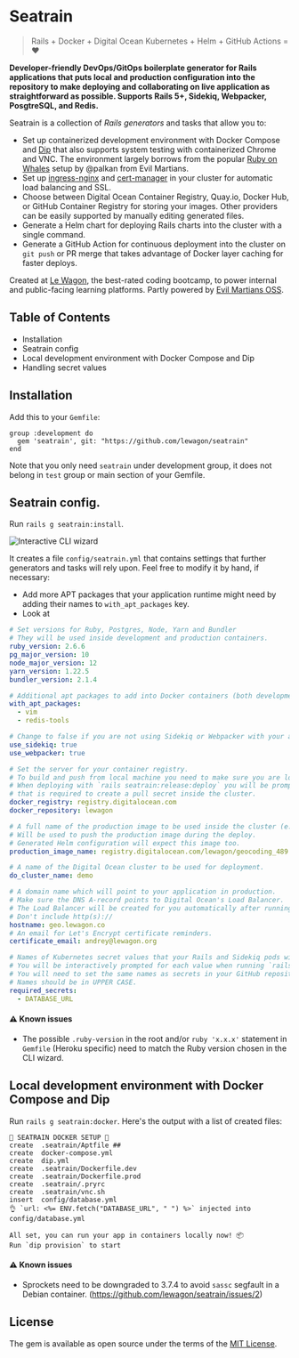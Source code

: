 # Seatrain

> Rails + Docker + Digital Ocean Kubernetes + Helm + GitHub Actions = :heart:

**Developer-friendly DevOps/GitOps boilerplate generator for Rails applications that puts local and production configuration into the repository to make deploying and collaborating on live application as straightforward as possible. Supports Rails 5+, Sidekiq, Webpacker, PosgtreSQL, and Redis.**

Seatrain is a collection of _Rails generators_ and tasks that allow you to:

- Set up containerized development environment with Docker Compose and [Dip](https://github.com/bibendi/dip) that also supports system testing with containerized Chrome and VNC. The environment largely borrows from the popular [Ruby on Whales](https://evilmartians.com/chronicles/ruby-on-whales-docker-for-ruby-rails-development) setup by @palkan from Evil Martians.
- Set up [ingress-nginx](https://kubernetes.github.io/ingress-nginx/) and [cert-manager](https://cert-manager.io) in your cluster for automatic load balancing and SSL.
- Choose between Digital Ocean Container Registry, Quay.io, Docker Hub, or GitHub Container Registry for storing your images. Other providers can be easily supported by manually editing generated files.
- Generate a Helm chart for deploying Rails charts into the cluster with a single command.
- Generate a GitHub Action for continuous deployment into the cluster on `git push` or PR merge that takes advantage of Docker layer caching for faster deploys.

Created at [Le Wagon](https://www.lewagon.com), the best-rated coding bootcamp, to power internal and public-facing learning platforms. Partly powered by [Evil Martians OSS](https://evilmartians.com/#oss).

## Table of Contents

- Installation
- Seatrain config
- Local development environment with Docker Compose and Dip
- Handling secret values

## Installation

Add this to your `Gemfile`:

```
group :development do
  gem 'seatrain', git: "https://github.com/lewagon/seatrain"
end
```

Note that you only need `seatrain` under development group, it does not belong in `test` group or main section of your Gemfile.

## Seatrain config.

Run `rails g seatrain:install`.

![Interactive CLI wizard]()

It creates a file `config/seatrain.yml` that contains settings that further generators and tasks will rely upon. Feel free to modify it by hand, if necessary:

- Add more APT packages that your application runtime might need by adding their names to `with_apt_packages` key.
- Look at

```yml
# Set versions for Ruby, Postgres, Node, Yarn and Bundler
# They will be used inside development and production containers.
ruby_version: 2.6.6
pg_major_version: 10
node_major_version: 12
yarn_version: 1.22.5
bundler_version: 2.1.4

# Additional apt packages to add into Docker containers (both development and production)
with_apt_packages:
  - vim
  - redis-tools

# Change to false if you are not using Sidekiq or Webpacker with your app.
use_sidekiq: true
use_webpacker: true

# Set the server for your container registry.
# To build and push from local machine you need to make sure you are logged into registry locally (`docker login`)
# When deploying with `rails seatrain:release:deploy` you will be prompted for any missing data
# that is required to create a pull secret inside the cluster.
docker_registry: registry.digitalocean.com
docker_repository: lewagon

# A full name of the production image to be used inside the cluster (e.g., quay.io/account_name/image_name).
# Will be used to push the production image during the deploy.
# Generated Helm configuration will expect this image too.
production_image_name: registry.digitalocean.com/lewagon/geocoding_489

# A name of the Digital Ocean cluster to be used for deployment.
do_cluster_name: demo

# A domain name which will point to your application in production.
# Make sure the DNS A-record points to Digital Ocean's Load Balancer.
# The Load Balancer will be created for you automatically after running `rails g seatrain cluster:prepare`.
# Don't include http(s)://
hostname: geo.lewagon.co
# An email for Let's Encrypt certificate reminders.
certificate_email: andrey@lewagon.org

# Names of Kubernetes secret values that your Rails and Sidekiq pods will rely on.
# You will be interactively prompted for each value when running `rails seatrain:release:deploy`.
# You will need to set the same names as secrets in your GitHub repository settings to use Github Actions deployment.
# Names should be in UPPER CASE.
required_secrets:
  - DATABASE_URL
```

#### :warning: Known issues

- The possible `.ruby-version` in the root and/or `ruby 'x.x.x'` statement in `Gemfile` (Heroku specific) need to match the Ruby version chosen in the CLI wizard.

## Local development environment with Docker Compose and Dip

Run `rails g seatrain:docker`. Here's the output with a list of created files:

```
🚃 SEATRAIN DOCKER SETUP 🌊
create  .seatrain/Aptfile ##
create  docker-compose.yml
create  dip.yml
create  .seatrain/Dockerfile.dev
create  .seatrain/Dockerfile.prod
create  .seatrain/.pryrc
create  .seatrain/vnc.sh
insert  config/database.yml
👌 `url: <%= ENV.fetch("DATABASE_URL", " ") %>` injected into config/database.yml

All set, you can run your app in containers locally now! 📦
Run `dip provision` to start
```

#### :warning: Known issues

- Sprockets need to be downgraded to 3.7.4 to avoid `sassc` segfault in a Debian container. (https://github.com/lewagon/seatrain/issues/2)

## License

The gem is available as open source under the terms of the [MIT License](https://opensource.org/licenses/MIT).
